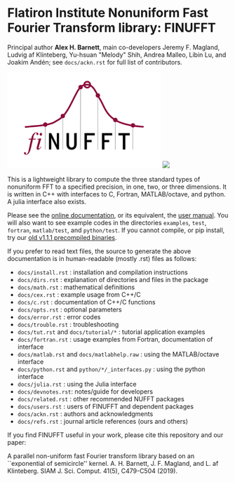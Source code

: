 # Flatiron Institute Nonuniform Fast Fourier Transform library: FINUFFT

Principal author **Alex H. Barnett**,
main co-developers Jeremy F. Magland,
Ludvig af Klinteberg, Yu-hsuan "Melody" Shih, Andrea Malleo, Libin Lu,
and Joakim Andén;
see `docs/ackn.rst` for full list of contributors.

<p>
<img src="docs/logo.png" width="350"/>
<img src="docs/spreadpic.png" width="400"/>
</p>

This is a lightweight library to compute the three standard types of nonuniform FFT to a specified precision, in one, two, or three dimensions. It is written in C++ with interfaces to C, Fortran, MATLAB/octave, and python. A julia interface
also exists.

Please see the [online documentation](http://finufft.readthedocs.io/en/latest/index.html), or its equivalent, the [user manual](finufft-manual.pdf).
You will also want to see example codes in the directories
`examples`, `test`, `fortran`, `matlab/test`, and `python/test`.
If you cannot compile, or pip install, try our [old v1.1.1 precompiled binaries](http://users.flatironinstitute.org/~ahb/codes/finufft-binaries).

If you prefer to read text files, the source to generate the above documentation is in human-readable (mostly .rst) files as follows:

- `docs/install.rst` : installation and compilation instructions
- `docs/dirs.rst`    : explanation of directories and files in the package
- `docs/math.rst`    : mathematical definitions
- `docs/cex.rst`     : example usage from C++/C
- `docs/c.rst`       : documentation of C++/C functions
- `docs/opts.rst`    : optional parameters
- `docs/error.rst`   : error codes
- `docs/trouble.rst` : troubleshooting
- `docs/tut.rst` and `docs/tutorial/*` : tutorial application examples
- `docs/fortran.rst` : usage examples from Fortran, documentation of interface
- `docs/matlab.rst` and `docs/matlabhelp.raw` : using the MATLAB/octave interface
- `docs/python.rst` and `python/*/_interfaces.py` : using the python interface
- `docs/julia.rst`   : using the Julia interface
- `docs/devnotes.rst`: notes/guide for developers
- `docs/related.rst` : other recommended NUFFT packages
- `docs/users.rst`   : users of FINUFFT and dependent packages
- `docs/ackn.rst`    : authors and acknowledgments
- `docs/refs.rst`    : journal article references (ours and others)


If you find FINUFFT useful in your work, please cite this repository and
our paper:

A parallel non-uniform fast Fourier transform library based on an ``exponential of semicircle'' kernel.
A. H. Barnett, J. F. Magland, and L. af Klinteberg.
SIAM J. Sci. Comput. 41(5), C479-C504 (2019).
